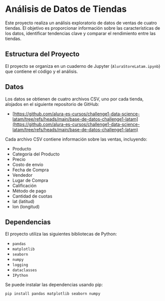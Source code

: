 # Análisis de Datos de Tiendas

Este proyecto realiza un análisis exploratorio de datos de ventas de cuatro tiendas. El objetivo es proporcionar información sobre las características de los datos, identificar tendencias clave y comparar el rendimiento entre las tiendas.

## Estructura del Proyecto

El proyecto se organiza en un cuaderno de Jupyter (`AluraStoreLatam.ipynb`) que contiene el código y el análisis.

## Datos

Los datos se obtienen de cuatro archivos CSV, uno por cada tienda, alojados en el siguiente repositorio de GitHub:

* [https://github.com/alura-es-cursos/challenge1-data-science-latam/tree/refs/heads/main/base-de-datos-challenge1-latam](https://github.com/alura-es-cursos/challenge1-data-science-latam/tree/refs/heads/main/base-de-datos-challenge1-latam)

Cada archivo CSV contiene información sobre las ventas, incluyendo:

* Producto
* Categoría del Producto
* Precio
* Costo de envío
* Fecha de Compra
* Vendedor
* Lugar de Compra
* Calificación
* Método de pago
* Cantidad de cuotas
* lat (latitud)
* lon (longitud)

## Dependencias

El proyecto utiliza las siguientes bibliotecas de Python:

* `pandas`
* `matplotlib`
* `seaborn`
* `numpy`
* `logging`
* `dataclasses`
* `IPython`

Se puede instalar las dependencias usando pip:

```bash
pip install pandas matplotlib seaborn numpy
```

